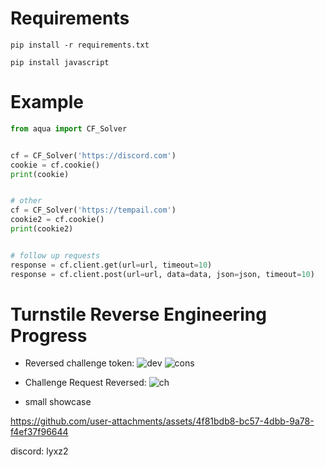 # Requirements
```
pip install -r requirements.txt
```
```
pip install javascript
```

# Example
```python
from aqua import CF_Solver


cf = CF_Solver('https://discord.com')
cookie = cf.cookie()
print(cookie)


# other
cf = CF_Solver('https://tempail.com')
cookie2 = cf.cookie()
print(cookie2)


# follow up requests
response = cf.client.get(url=url, timeout=10)
response = cf.client.post(url=url, data=data, json=json, timeout=10)

```

# Turnstile Reverse Engineering Progress
- Reversed challenge token:
![dev](https://github.com/LOBYXLYX/Cloudflare-Bypass/blob/main/images/20241107_171954.jpg)
![cons](https://github.com/LOBYXLYX/Cloudflare-Bypass/blob/main/images/20241107_172047.jpg)

- Challenge Request Reversed:
![ch](https://github.com/LOBYXLYX/Cloudflare-Bypass/blob/main/images/20241126_205308.jpg)

- small showcase

https://github.com/user-attachments/assets/4f81bdb8-bc57-4dbb-9a78-f4ef37f96644


discord: lyxz2

